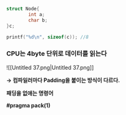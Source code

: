   

```C++
struct Node{
		int a;
		char b;
}c;

printf("%d\n", sizeof(c)); //8
```

### CPU는 4byte 단위로 데이터를 읽는다

![[Untitled 37.png|Untitled 37.png]]

  

**→ 컴파일러마다 Padding을 붙이는 방식이 다르다.**

  

**패딩을 없애는 명령어**

**\#pragma pack(1)**